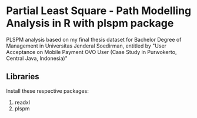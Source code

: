# Partial Least Square - Path Modelling Analysis in R with plspm package
PLSPM analysis based on my final thesis dataset for Bachelor Degree of Management in Universitas Jenderal Soedirman, entitled by "User Acceptance on Mobile Payment OVO User (Case Study in Purwokerto, Central Java, Indonesia)"

## Libraries
Install these respective packages:
1. readxl
2. plspm
